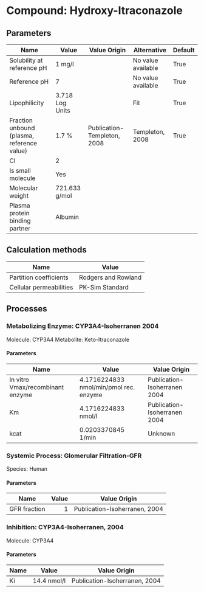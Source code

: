 # Compound: Hydroxy-Itraconazole

## Parameters

Name                                       | Value           | Value Origin                | Alternative        | Default |
------------------------------------------ | --------------- | --------------------------- | ------------------ | ------- |
Solubility at reference pH                 | 1 mg/l          |                             | No value available | True    |
Reference pH                               | 7               |                             | No value available | True    |
Lipophilicity                              | 3.718 Log Units |                             | Fit                | True    |
Fraction unbound (plasma, reference value) | 1.7 %           | Publication-Templeton, 2008 | Templeton, 2008    | True    |
Cl                                         | 2               |                             |                    |         |
Is small molecule                          | Yes             |                             |                    |         |
Molecular weight                           | 721.633 g/mol   |                             |                    |         |
Plasma protein binding partner             | Albumin         |                             |                    |         |
## Calculation methods

Name                    | Value               |
----------------------- | ------------------- |
Partition coefficients  | Rodgers and Rowland |
Cellular permeabilities | PK-Sim Standard     |
## Processes

### Metabolizing Enzyme: CYP3A4-Isoherranen 2004

Molecule: CYP3A4
Metabolite: Keto-Itraconazole
#### Parameters

Name                             | Value                                  | Value Origin                 |
-------------------------------- | -------------------------------------- | ---------------------------- |
In vitro Vmax/recombinant enzyme | 4.1716224833 nmol/min/pmol rec. enzyme | Publication-Isoherranen 2004 |
Km                               | 4.1716224833 nmol/l                    | Publication-Isoherranen 2004 |
kcat                             | 0.0203370845 1/min                     | Unknown                      |
### Systemic Process: Glomerular Filtration-GFR

Species: Human
#### Parameters

Name         | Value | Value Origin                  |
------------ | -----:| ----------------------------- |
GFR fraction |     1 | Publication-Isoherranen, 2004 |
### Inhibition: CYP3A4-Isoherranen, 2004

Molecule: CYP3A4
#### Parameters

Name | Value       | Value Origin                  |
---- | ----------- | ----------------------------- |
Ki   | 14.4 nmol/l | Publication-Isoherranen, 2004 |
